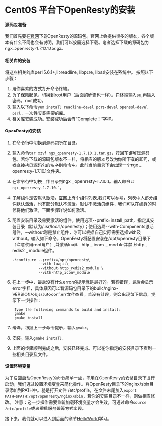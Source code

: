 # CentOS 平台下OpenResty的安装

#### 源码包准备

我们首先要在[官网](http://openresty.org/)下载OpenResty的源码包。官网上会提供很多的版本，各个版本有什么不同也会有说明，我们可以按需选择下载。笔者选择下载的源码包为ngx_openresty-1.7.10.1.tar.gz。

#### 相关库的安装

将这些相关的库perl 5.6.1+,libreadline, libpcre, libssl安装在系统中。
按照以下步骤：<p>

1. 用你喜欢的方式打开命令终端。
2. 为了保险起见，切换到root用户（后面的步骤也一样）。在终端输入su,再输入密码，root成功。
3. 输入以下命令```yum install readline-devel pcre-devel openssl-devel perl```，一次性安装需要的库。
4. 相关库安装成功。安装成功后会有“Complete！”字样。

#### OpenResty的安装

1. 在命令行中切换到源码包所在目录。
2. 输入命令```tar xzvf ngx_openresty-1.7.10.1.tar.gz```，按回车键解压源码包。若你下载的源码包版本不一样，将相应的版本号改为你所下载的即可，或者直接拷贝源码包的名字到命令中。此时当前目录下会出现一个ngx _ openresty-1.7.10.1文件夹。
3. 在命令行中切换工作目录到ngx _ openresty-1.7.10.1。输入命令```cd ngx_openresty-1.7.10.1```。
4. 了解组件是否默认激活。[官网](http://openresty.org/)上有个组件列表,我们可以参考，列表中大部分组件默认激活，也有部分默认不激活。默认不激活的组件，我们可以在编译的时候将他们激活，下面步骤详说如何激活。
5. 配置安装目录及需要激活的组件。使用选项--prefix=install_path，指定其安装目录（默认为/usr/local/openresty）；使用选项--with-Components激活组件，--without则是禁止组件，你可以根据自己实际需要选择with及without。输入如下命令，OpenResty将配置安装在/opt/openresty目录下（注意使用root用户）,并激活luajit、http _ iconv _ module并禁止http _ redis2 _ module组件。

	```
	./configure --prefix=/opt/openresty\ 
				--with-luajit\
	            --without-http_redis2_module \
	            --with-http_iconv_module
	```
6. 在上一步中，最后没有什么error的提示就是最好的。若有错误，最后会显示error字样，具体原因可以看源码包目录下的build/nginx-VERSION/objs/autoconf.err文件查看。若没有错误，则会出现如下信息，提示下一步操作：

	```
	 Type the following commands to build and install:
     gmake
     gmake install
	```

7. 编译。根据上一步命令提示，输入```gmake```。
8. 安装。输入```gmake install```.
9. 上面的步骤顺利完成之后，安装已经完成。可以在你指定的安装目录下看到一些相关目录及文件。

#### 设置环境变量

为了后面启动OpenResty的命令简单一些，不用在OpenResty的安装目录下进行启动，我们通过设置环境变量来简化操作。将OpenResty目录下的nginx/sbin目录添加到PATH中。就是打开文件 /etc/profile，在文件末尾加入```export PATH=$PATH:/opt/openresty/nginx/sbin```，若你的安装目录不一样，则做相应修改。
注意：这一步操作需要重新加载环境变量才会生效，可通过命令```source /etc/profile```或者重启服务器等方式实现。

接下来，我们就可以进入到后面的章节[HelloWorld](helloworld.md)学习。

